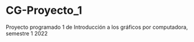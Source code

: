 # CG-Proyecto_1
Proyecto programado 1 de Introducción a los gráficos por computadora, semestre 1 2022
